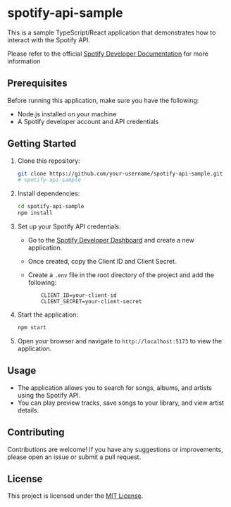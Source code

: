 # spotify-api-sample

This is a sample TypeScript/React application that demonstrates how to interact with the Spotify API.

Please refer to the official [Spotify Developer Documentation](https://developer.spotify.com/documentation/web-api) for more information

## Prerequisites

Before running this application, make sure you have the following:

- Node.js installed on your machine
- A Spotify developer account and API credentials

## Getting Started

1. Clone this repository:

   ```bash
   git clone https://github.com/your-username/spotify-api-sample.git
   # spotify-api-sample

2. Install dependencies:

    ```bash
    cd spotify-api-sample
    npm install
    ```

3. Set up your Spotify API credentials:

    - Go to the [Spotify Developer Dashboard](https://developer.spotify.com/dashboard/) and create a new application.
    - Once created, copy the Client ID and Client Secret.
    - Create a `.env` file in the root directory of the project and add the following:

        ```plaintext
            CLIENT_ID=your-client-id
            CLIENT_SECRET=your-client-secret
        ```

4. Start the application:

    ```bash
    npm start
    ```

5. Open your browser and navigate to `http://localhost:5173` to view the application.

## Usage

- The application allows you to search for songs, albums, and artists using the Spotify API.
- You can play preview tracks, save songs to your library, and view artist details.

## Contributing

Contributions are welcome! If you have any suggestions or improvements, please open an issue or submit a pull request.

## License

This project is licensed under the [MIT License](LICENSE).
